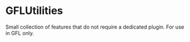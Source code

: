 # GFLUtilities
Small collection of features that do not require a dedicated plugin. For use in GFL only.
